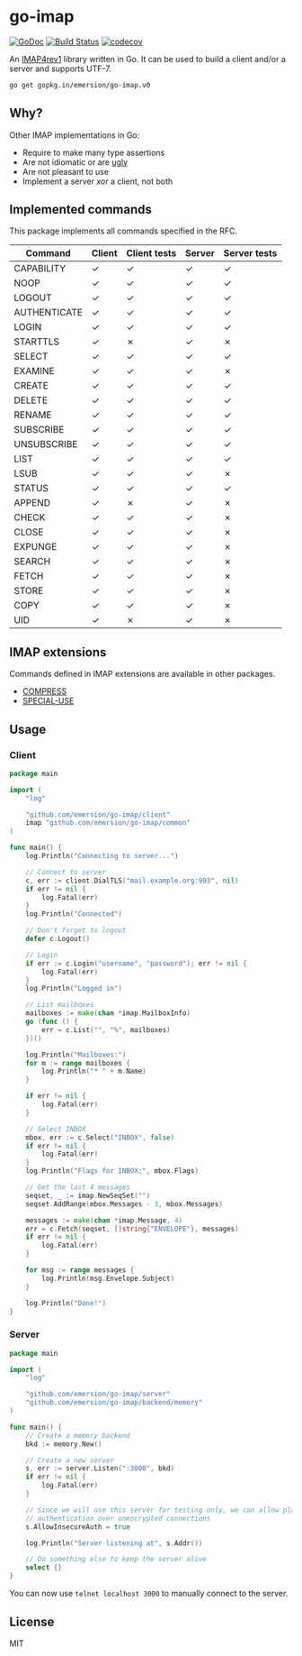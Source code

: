 # go-imap

[![GoDoc](https://godoc.org/github.com/emersion/go-imap?status.svg)](https://godoc.org/github.com/emersion/go-imap)
[![Build Status](https://travis-ci.org/emersion/go-imap.svg?branch=master)](https://travis-ci.org/emersion/go-imap)
[![codecov](https://codecov.io/gh/emersion/go-imap/branch/master/graph/badge.svg)](https://codecov.io/gh/emersion/go-imap)

An [IMAP4rev1](https://tools.ietf.org/html/rfc3501) library written in Go. It
can be used to build a client and/or a server and supports UTF-7.

```bash
go get gopkg.in/emersion/go-imap.v0
```

## Why?

Other IMAP implementations in Go:
* Require to make many type assertions
* Are not idiomatic or are [ugly](https://github.com/jordwest/imap-server/blob/master/conn/commands.go#L53)
* Are not pleasant to use
* Implement a server _xor_ a client, not both

## Implemented commands

This package implements all commands specified in the RFC.

Command       | Client | Client tests | Server | Server tests
------------- | ------ | ------------ | ------ | ------------
CAPABILITY    | ✓      | ✓            | ✓      | ✓
NOOP          | ✓      | ✓            | ✓      | ✓
LOGOUT        | ✓      | ✓            | ✓      | ✓
AUTHENTICATE  | ✓      | ✓            | ✓      | ✓
LOGIN         | ✓      | ✓            | ✓      | ✓
STARTTLS      | ✓      | ✗            | ✓      | ✗
SELECT        | ✓      | ✓            | ✓      | ✓
EXAMINE       | ✓      | ✓            | ✓      | ✗
CREATE        | ✓      | ✓            | ✓      | ✓
DELETE        | ✓      | ✓            | ✓      | ✓
RENAME        | ✓      | ✓            | ✓      | ✓
SUBSCRIBE     | ✓      | ✓            | ✓      | ✓
UNSUBSCRIBE   | ✓      | ✓            | ✓      | ✓
LIST          | ✓      | ✓            | ✓      | ✓
LSUB          | ✓      | ✓            | ✓      | ✗
STATUS        | ✓      | ✓            | ✓      | ✓
APPEND        | ✓      | ✗            | ✓      | ✗
CHECK         | ✓      | ✓            | ✓      | ✗
CLOSE         | ✓      | ✓            | ✓      | ✗
EXPUNGE       | ✓      | ✓            | ✓      | ✗
SEARCH        | ✓      | ✓            | ✓      | ✗
FETCH         | ✓      | ✓            | ✓      | ✗
STORE         | ✓      | ✓            | ✓      | ✗
COPY          | ✓      | ✓            | ✓      | ✗
UID           | ✓      | ✗            | ✓      | ✗

## IMAP extensions

Commands defined in IMAP extensions are available in other packages.

* [COMPRESS](https://github.com/emersion/go-imap-compress)
* [SPECIAL-USE](https://github.com/emersion/go-imap-specialuse)

## Usage

### Client

```go
package main

import (
	"log"

	"github.com/emersion/go-imap/client"
	imap "github.com/emersion/go-imap/common"
)

func main() {
	log.Println("Connecting to server...")

	// Connect to server
	c, err := client.DialTLS("mail.example.org:993", nil)
	if err != nil {
		log.Fatal(err)
	}
	log.Println("Connected")

	// Don't forget to logout
	defer c.Logout()

	// Login
	if err := c.Login("username", "password"); err != nil {
		log.Fatal(err)
	}
	log.Println("Logged in")

	// List mailboxes
	mailboxes := make(chan *imap.MailboxInfo)
	go (func () {
		err = c.List("", "%", mailboxes)
	})()

	log.Println("Mailboxes:")
	for m := range mailboxes {
		log.Println("* " + m.Name)
	}

	if err != nil {
		log.Fatal(err)
	}

	// Select INBOX
	mbox, err := c.Select("INBOX", false)
	if err != nil {
		log.Fatal(err)
	}
	log.Println("Flags for INBOX:", mbox.Flags)

	// Get the last 4 messages
	seqset, _ := imap.NewSeqSet("")
	seqset.AddRange(mbox.Messages - 3, mbox.Messages)

	messages := make(chan *imap.Message, 4)
	err = c.Fetch(seqset, []string{"ENVELOPE"}, messages)
	if err != nil {
		log.Fatal(err)
	}

	for msg := range messages {
		log.Println(msg.Envelope.Subject)
	}

	log.Println("Done!")
}
```

### Server

```go
package main

import (
	"log"

	"github.com/emersion/go-imap/server"
	"github.com/emersion/go-imap/backend/memory"
)

func main() {
	// Create a memory backend
	bkd := memory.New()

	// Create a new server
	s, err := server.Listen(":3000", bkd)
	if err != nil {
		log.Fatal(err)
	}

	// Since we will use this server for testing only, we can allow plain text
	// authentication over unencrypted connections
	s.AllowInsecureAuth = true

	log.Println("Server listening at", s.Addr())

	// Do something else to keep the server alive
	select {}
}
```

You can now use `telnet localhost 3000` to manually connect to the server.

## License

MIT
